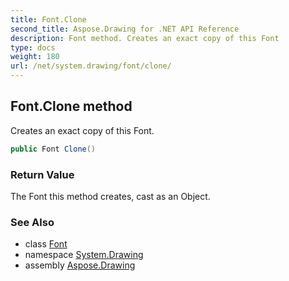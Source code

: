 ```yaml
---
title: Font.Clone
second_title: Aspose.Drawing for .NET API Reference
description: Font method. Creates an exact copy of this Font
type: docs
weight: 180
url: /net/system.drawing/font/clone/
---
```

## Font.Clone method

Creates an exact copy of this Font.

```csharp
public Font Clone()
```

### Return Value

The Font this method creates, cast as an Object.

### See Also

* class [Font](../)
* namespace [System.Drawing](../../font/)
* assembly [Aspose.Drawing](../../../)


